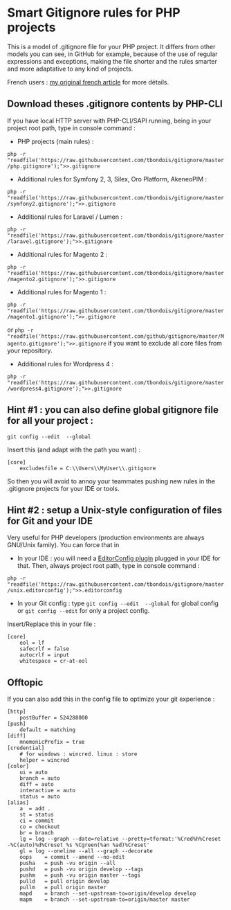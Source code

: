 # Smart Gitignore rules for PHP projects

This is a model of .gitignore file for your PHP project. It differs from other models you can see, in GitHub for example, because of the use of regular expressions and exceptions, making the file shorter and the rules smarter and more adaptative to any kind of projects.

French users : [my original french article](http://t.bondois.info/gitignore) for more détails.


    
## Download theses .gitignore contents by PHP-CLI

If you have local HTTP server with PHP-CLI/SAPI running, being in your project root path, type in console command :

* PHP projects (main rules) :

`php -r "readfile('https://raw.githubusercontent.com/tbondois/gitignore/master/php.gitignore');">>.gitignore`


* Additional rules for Symfony 2, 3, Silex, Oro Platform, AkeneoPIM :

`php -r "readfile('https://raw.githubusercontent.com/tbondois/gitignore/master/symfony2.gitignore');">>.gitignore`

* Additional rules for Laravel / Lumen :

`php -r "readfile('https://raw.githubusercontent.com/tbondois/gitignore/master/laravel.gitignore');">>.gitignore`

* Additional rules for Magento 2 :

`php -r "readfile('https://raw.githubusercontent.com/tbondois/gitignore/master/magento2.gitignore');">>.gitignore`


* Additional rules for Magento 1 :

`php -r "readfile('https://raw.githubusercontent.com/tbondois/gitignore/master/magento1.gitignore');">>.gitignore`

or `php -r "readfile('https://raw.githubusercontent.com/github/gitignore/master/Magento.gitignore');">>.gitignore` if you want to exclude all core files from your repository.


* Additional rules for Wordpress 4 :

`php -r "readfile('https://raw.githubusercontent.com/tbondois/gitignore/master/wordpress4.gitignore');">>.gitignore`

## Hint #1 : you can also define global gitignore file for all your project :

`git config --edit  --global`

Insert this (and adapt with the path you want) : 

	[core]
		excludesfile = C:\\Users\\MyUser\\.gitignore

So then you will avoid to annoy your teammates pushing new rules in the .gitignore projects for your IDE or tools.

## Hint #2 : setup a Unix-style configuration of files for Git and your IDE 

Very useful for PHP developers (production environments are always GNU/Unix family). You can force that in

* In your IDE : you will need a [EditorConfig plugin](http://editorconfig.org/#download) plugged in your IDE for that. Then, always project root path, type in console command :

`php -r "readfile('https://raw.githubusercontent.com/tbondois/gitignore/master/unix.editorconfig');">>.editorconfig`



* In your Git config : type `git config --edit  --global` for global config or `git config --edit` for only a project config.

Insert/Replace this in your file :

	[core]
		eol = lf
		safecrlf = false
		autocrlf = input
		whitespace = cr-at-eol


## Offtopic

If you can also add this in the config file to optimize your git experience :


	[http]
	    postBuffer = 524288000
	[push]
	    default = matching
	[diff]
	    mnemonicPrefix = true
	[credential]
	    # for windows : wincred. linux : store
	    helper = wincred
	[color]
	    ui = auto
	    branch = auto
	    diff = auto
	    interactive = auto
	    status = auto
	[alias]
	    a  = add .
	    st = status
	    ci = commit
	    co = checkout
	    br = branch
	    lg = log --graph --date=relative --pretty=tformat:'%Cred%h%Creset -%C(auto)%d%Creset %s %Cgreen(%an %ad)%Creset'
	    gl = log --oneline --all --graph --decorate
	    oops    = commit --amend --no-edit
	    pusha   = push -vu origin --all
	    pushd   = push -vu origin develop --tags
	    pushm   = push -vu origin master --tags
	    pulld   = pull origin develop
	    pullm   = pull origin master
	    mapd    = branch --set-upstream-to=origin/develop develop
	    mapm    = branch --set-upstream-to=origin/master master




